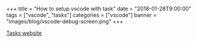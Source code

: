 +++
title = "How to setup vscode with task"
date = "2018-01-28T9:00:00"
tags = ["vscode", "tasks"]
categories = ["vscode"]
banner = "images/blog/vscode-debug-screen.png"
+++

[Tasks website](https://code.visualstudio.com/docs/editor/tasks)